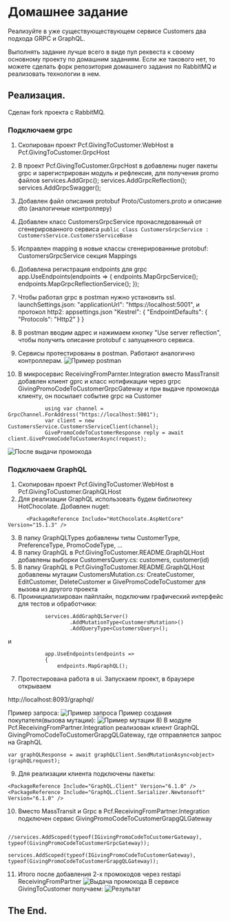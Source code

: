 # Домашнее задание
Реализуйте в уже существующествующем сервисе Customers два подхода GRPC и GraphQL.

Выполнять задание лучше всего в виде пул реквеста к своему основному проекту по домашним заданиям. 
Если же такового нет, то можете сделать форк репозитория домашнего задания по RabbitMQ и реализовать технологии в нем.

## Реализация.

Сделан fork проекта с RabbitMQ.

### Подключаем grpc

1) Скопирован проект Pcf.GivingToCustomer.WebHost в Pcf.GivingToCustomer.GrpcHost

2) В проект Pcf.GivingToCustomer.GrpcHost в добавлены nuger пакеты grpc и зарегистрирован
модуль и рефлексия, для получения promo файлов
            services.AddGrpc();
            services.AddGrpcReflection();
            services.AddGrpcSwagger();
3) Добавлен файл описания protobuf Proto/Customers.proto и описание dto (аналогичные контроллеру)
4) Добавлен класс CustomersGrpcService пронаследованный от сгенерированного сервиса 
``` public class CustomersGrpcService : CustomersService.CustomersServiceBase  ```
5) Исправлен mapping в новые классы сгенерированные protobuf: CustomersGrpcService секция Mappings
6) Добавлена регистрация endpoints для grpc
            app.UseEndpoints(endpoints =>
            {
                endpoints.MapGrpcService<CustomersGrpcService>();
                endpoints.MapGrpcReflectionService();
            });
7) Чтобы работал grpc в postman нужно установить ssl.
launchSettings.json:
      "applicationUrl": "https://localhost:5001",
и протокол http2:
appsettings.json
	"Kestrel": {
	    "EndpointDefaults": {
	      "Protocols": "Http2"
	    }
	  }
8) В postman вводим адрес и нажимаем кнопку "Use server reflection", чтобы получить описание protobuf
с запущенного сервиса.
9) Сервисы протестированы в postman. Работают аналогично контроллерам.
![Пример postman](./grpcCustomersService.png)
10) В микросервис ReceivingFromParnter.Integration вместо MassTransit добавлен клиент gprc и 
класс нотификации через grpc GivingPromoCodeToCustomerGrpcGateway 
и при выдаче промокода клиенту, он посылает событие grpc на Customer
```
            using var channel = GrpcChannel.ForAddress("https://localhost:5001");
            var client = new CustomersService.CustomersServiceClient(channel);
            GivePromoCodeToCustomerResponse reply = await client.GivePromoCodeToCustomerAsync(request);
```
![После выдачи промокода](./GivePromocode.png)


### Подключаем GraphQL

1) Скопирован проект Pcf.GivingToCustomer.WebHost в Pcf.GivingToCustomer.GraphQLHost
2) Для реализации GraphQL использовать будем библиотеку HotChocolate. Добавлен nuget:
```
      <PackageReference Include="HotChocolate.AspNetCore" Version="15.1.3" />
```
3) В папку GraphQLTypes добавлены типы CustomerType, PreferenceType, PromoCodeType, ...
4) В папку GraphQL в Pcf.GivingToCustomer.README.GraphQLHost добавлены выборки CustomersQuery.cs: 
customers, customer(id)
5) В папку GraphQL в Pcf.GivingToCustomer.README.GraphQLHost добавлены мутации CustomersMutation.cs:
CreateCustomer, EditCustomer, DeleteCustomer и GivePromoCodeToCustomer для вызова из другого проекта
6) Проинициализирован пайплайн, подключим графический интерфейс для тестов и обработчики:
```
            services.AddGraphQLServer()
                    .AddMutationType<CustomersMutation>()
                    .AddQueryType<CustomersQuery>();
```
и
```
            app.UseEndpoints(endpoints =>
            {
                endpoints.MapGraphQL();
```
7) Протестирована работа в ui. Запускаем проект, в браузере открываем 

http://localhost:8093/graphql/

Пример запроса:
![Пример запроса](./GraphQLCustomer.png)
Пример создания покупателя(вызова мутации):
![Пример мутации](./GraphQLCustomerCreate.png)
8) В модуле Pcf.ReceivingFromPartner.Integration реализован клиент GraphQL
GivingPromoCodeToCustomerGrapgQLGateway, где отправляется запрос на GraphQL
```
var graphQLResponse = await graphQLClient.SendMutationAsync<object>(graphQLrequest);
```
9) Для реализации клиента подключены пакеты:
```
<PackageReference Include="GraphQL.Client" Version="6.1.0" />
<PackageReference Include="GraphQL.Client.Serializer.Newtonsoft" Version="6.1.0" />
```
10) Вместо MassTransit и Grpc в  Pcf.ReceivingFromPartner.Integration подключен сервис GivingPromoCodeToCustomerGrapgQLGateway
```
            //services.AddScoped(typeof(IGivingPromoCodeToCustomerGateway), typeof(GivingPromoCodeToCustomerGrpcGateway));
            services.AddScoped(typeof(IGivingPromoCodeToCustomerGateway), typeof(GivingPromoCodeToCustomerGrapgQLGateway));
```

11) Итого после добавления 2-х промокодов через restapi ReceivingFromPartner 
![Выдача промокода](./GraphQLRest.png)
В сервисе GivingToCustomer получаем:
![Результат](./GraphQLResult.png)
  
## The End.